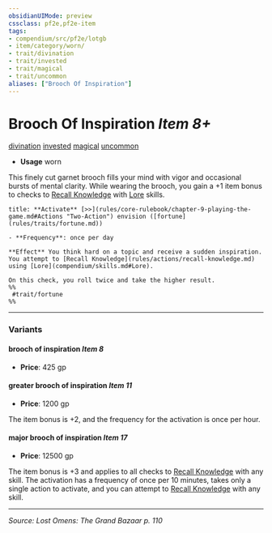 ```yaml
---
obsidianUIMode: preview
cssclass: pf2e,pf2e-item
tags:
- compendium/src/pf2e/lotgb
- item/category/worn/
- trait/divination
- trait/invested
- trait/magical
- trait/uncommon
aliases: ["Brooch Of Inspiration"]
---
```

# Brooch Of Inspiration *Item 8+*  
[divination](divination.md "Divination School Trait")  [invested](invested.md "Invested Item Trait")  [magical](magical.md "Magical Item Trait")  [uncommon](uncommon.md "Uncommon Rarity Trait")  

- **Usage** worn

This finely cut garnet brooch fills your mind with vigor and occasional bursts of mental clarity. While wearing the brooch, you gain a +1 item bonus to checks to [Recall Knowledge](recall-knowledge.md) with [Lore](skills.md#Lore) skills.

```ad-embed-ability
title: **Activate** [>>](rules/core-rulebook/chapter-9-playing-the-game.md#Actions "Two-Action") envision ([fortune](rules/traits/fortune.md))

- **Frequency**: once per day

**Effect** You think hard on a topic and receive a sudden inspiration. You attempt to [Recall Knowledge](rules/actions/recall-knowledge.md) using [Lore](compendium/skills.md#Lore).

On this check, you roll twice and take the higher result.  
%%
 #trait/fortune 
%%
```

---

### Variants

#### brooch of inspiration *Item 8*

- **Price**: 425 gp

#### greater brooch of inspiration *Item 11*

- **Price**: 1200 gp

The item bonus is +2, and the frequency for the activation is once per hour.

#### major brooch of inspiration *Item 17*

- **Price**: 12500 gp

The item bonus is +3 and applies to all checks to [Recall Knowledge](recall-knowledge.md) with any skill. The activation has a frequency of once per 10 minutes, takes only a single action to activate, and you can attempt to [Recall Knowledge](recall-knowledge.md) with any skill.

---
*Source: Lost Omens: The Grand Bazaar p. 110*